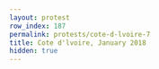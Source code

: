 ```yaml
---
layout: protest
row_index: 187
permalink: protests/cote-d-lvoire-7
title: Cote d'lvoire, January 2018
hidden: true
---
```

